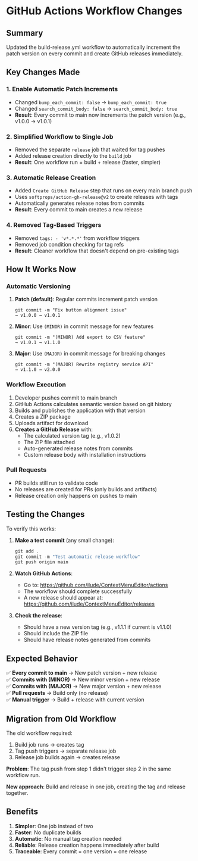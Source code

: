 # GitHub Actions Workflow Changes

## Summary
Updated the build-release.yml workflow to automatically increment the patch version on every commit and create GitHub releases immediately.

## Key Changes Made

### 1. **Enable Automatic Patch Increments**
- Changed `bump_each_commit: false` → `bump_each_commit: true`
- Changed `search_commit_body: false` → `search_commit_body: true`
- **Result**: Every commit to main now increments the patch version (e.g., v1.0.0 → v1.0.1)

### 2. **Simplified Workflow to Single Job**
- Removed the separate `release` job that waited for tag pushes
- Added release creation directly to the `build` job
- **Result**: One workflow run = build + release (faster, simpler)

### 3. **Automatic Release Creation**
- Added `Create GitHub Release` step that runs on every main branch push
- Uses `softprops/action-gh-release@v2` to create releases with tags
- Automatically generates release notes from commits
- **Result**: Every commit to main creates a new release

### 4. **Removed Tag-Based Triggers**
- Removed `tags: - 'v*.*.*'` from workflow triggers
- Removed job condition checking for tag refs
- **Result**: Cleaner workflow that doesn't depend on pre-existing tags

## How It Works Now

### Automatic Versioning
1. **Patch (default)**: Regular commits increment patch version
   ```
   git commit -m "Fix button alignment issue"
   → v1.0.0 → v1.0.1
   ```

2. **Minor**: Use `(MINOR)` in commit message for new features
   ```
   git commit -m "(MINOR) Add export to CSV feature"
   → v1.0.1 → v1.1.0
   ```

3. **Major**: Use `(MAJOR)` in commit message for breaking changes
   ```
   git commit -m "(MAJOR) Rewrite registry service API"
   → v1.1.0 → v2.0.0
   ```

### Workflow Execution
1. Developer pushes commit to main branch
2. GitHub Actions calculates semantic version based on git history
3. Builds and publishes the application with that version
4. Creates a ZIP package
5. Uploads artifact for download
6. **Creates a GitHub Release** with:
   - The calculated version tag (e.g., v1.0.2)
   - The ZIP file attached
   - Auto-generated release notes from commits
   - Custom release body with installation instructions

### Pull Requests
- PR builds still run to validate code
- No releases are created for PRs (only builds and artifacts)
- Release creation only happens on pushes to main

## Testing the Changes

To verify this works:

1. **Make a test commit** (any small change):
   ```powershell
   git add .
   git commit -m "Test automatic release workflow"
   git push origin main
   ```

2. **Watch GitHub Actions**:
   - Go to: https://github.com/ilude/ContextMenuEditor/actions
   - The workflow should complete successfully
   - A new release should appear at: https://github.com/ilude/ContextMenuEditor/releases

3. **Check the release**:
   - Should have a new version tag (e.g., v1.1.1 if current is v1.1.0)
   - Should include the ZIP file
   - Should have release notes generated from commits

## Expected Behavior

✅ **Every commit to main** → New patch version + new release  
✅ **Commits with (MINOR)** → New minor version + new release  
✅ **Commits with (MAJOR)** → New major version + new release  
✅ **Pull requests** → Build only (no release)  
✅ **Manual trigger** → Build + release with current version  

## Migration from Old Workflow

The old workflow required:
1. Build job runs → creates tag
2. Tag push triggers → separate release job
3. Release job builds again → creates release

**Problem**: The tag push from step 1 didn't trigger step 2 in the same workflow run.

**New approach**: Build and release in one job, creating the tag and release together.

## Benefits

1. **Simpler**: One job instead of two
2. **Faster**: No duplicate builds
3. **Automatic**: No manual tag creation needed
4. **Reliable**: Release creation happens immediately after build
5. **Traceable**: Every commit = one version = one release
